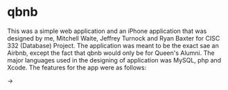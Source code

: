 # qbnb

This was a simple web application and an iPhone application that was designed by me, Mitchell Waite, Jeffrey Turnock and Ryan Baxter for CISC 332 (Database) Project. The application was meant to be the exact sae an Airbnb, except the fact that qbnb would only be for Queen's Alumni. The major languages used in the designing of application was MySQL, php and Xcode. The features for the app were as follows:

-> 
